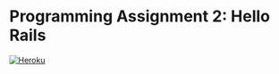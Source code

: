 # Programming Assignment 2: Hello Rails

<a href="https://rottenpot-a98ce438f22f.herokuapp.com/movies" target="_blank">
  <img src="https://img.shields.io/badge/Heroku-Visit%20App-blueviolet" alt="Heroku">
</a>